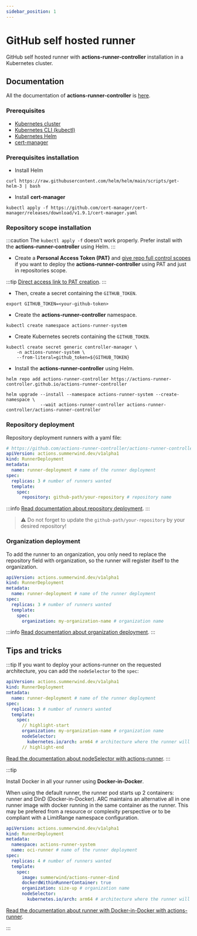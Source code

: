 ```yaml
---
sidebar_position: 1
---
```


# GitHub self hosted runner

GitHub self hosted runner with **actions-runner-controller** installation in a Kubernetes cluster.

## Documentation

All the documentation of **actions-runner-controller** is [here](https://github.com/actions-runner-controller/actions-runner-controller).

### Prerequisites

- [Kubernetes cluster](https://kubernetes.io)
- [Kubernetes CLI (kubectl)](https://kubernetes.io/docs/reference/kubectl/overview/)
- [Kubernetes Helm](https://helm.sh/)
- [cert-manager](https://cert-manager.io/)

### Prerequisites installation

<!-- - Open port and connections with `iptables` (needed by `cert-manager`)

```shell
sudo iptables --insert INPUT --source 0.0.0.0/0 --jump ACCEPT && \
sudo iptables --insert INPUT --destination 0.0.0.0/0 --jump ACCEPT && \
sudo iptables --insert FORWARD --source 0.0.0.0/0 --jump ACCEPT && \
sudo iptables --insert FORWARD --destination 0.0.0.0/0 --jump ACCEPT && \
sudo iptables --insert OUTPUT --source 0.0.0.0/0 --jump ACCEPT && \
sudo iptables --insert OUTPUT --destination 0.0.0.0/0 --jump ACCEPT
``` -->

- Install Helm

```shell
curl https://raw.githubusercontent.com/helm/helm/main/scripts/get-helm-3 | bash
```

- Install **cert-manager**

```shell
kubectl apply -f https://github.com/cert-manager/cert-manager/releases/download/v1.9.1/cert-manager.yaml
```

### Repository scope installation

:::caution
The `kubectl apply -f` doesn't work properly. Prefer install with the **actions-runner-controller** using Helm.
:::

- Create a **Personal Access Token (PAT)** and [give repo full control scopes](https://github.com/actions-runner-controller/actions-runner-controller#deploying-using-pat-authentication) if you want to deploy the **actions-runner-controller** using PAT and just in repositories scope.

:::tip
[Direct access link to PAT creation](https://github.com/settings/tokens/new).
:::

- Then, create a secret containing the `GITHUB_TOKEN`.

```shell
export GITHUB_TOKEN=<your-github-token>
```

- Create the **actions-runner-controller** namespace.

```shell
kubectl create namespace actions-runner-system
```

- Create Kubernetes secrets containing the `GITHUB_TOKEN`.

```shell
kubectl create secret generic controller-manager \
    -n actions-runner-system \
    --from-literal=github_token=${GITHUB_TOKEN}
```

- Install the **actions-runner-controller** using Helm.

```shell
helm repo add actions-runner-controller https://actions-runner-controller.github.io/actions-runner-controller
```

```shell
helm upgrade --install --namespace actions-runner-system --create-namespace \
             --wait actions-runner-controller actions-runner-controller/actions-runner-controller
```

### Repository deployment

Repository deployment runners with a yaml file:

```yaml title="repository-runner-deploy.yaml"
# https://github.com/actions-runner-controller/actions-runner-controller#runnerdeployments
apiVersion: actions.summerwind.dev/v1alpha1
kind: RunnerDeployment
metadata:
  name: runner-deployment # name of the runner deployment
spec:
  replicas: 3 # number of runners wanted
  template:
    spec:
      repository: github-path/your-repository # repository name
```

:::info
[Read documentation about repository deployment](https://github.com/actions-runner-controller/actions-runner-controller#repository-runners).
:::

> ⚠️ Do not forget to update the `github-path/your-repository` by your desired repository!

### Organization deployment

To add the runner to an organization, you only need to replace the repository field with organization, so the runner will register itself to the organization.

```yaml title="organization-runner-deploy.yaml"
apiVersion: actions.summerwind.dev/v1alpha1
kind: RunnerDeployment
metadata:
  name: runner-deployment # name of the runner deployment
spec:
  replicas: 3 # number of runners wanted
  template:
    spec:
      organization: my-organization-name # organization name
```

:::info
[Read documentation about organization deployment](https://github.com/actions-runner-controller/actions-runner-controller#organization-runners).
:::

## Tips and tricks

:::tip
If you want to deploy your actions-runner on the requested architecture, you can add the `nodeSelector` to the `spec`:

```yaml title="organization-runner-deploy.yaml"
apiVersion: actions.summerwind.dev/v1alpha1
kind: RunnerDeployment
metadata:
  name: runner-deployment # name of the runner deployment
spec:
  replicas: 3 # number of runners wanted
  template:
    spec:
      // highlight-start
      organization: my-organization-name # organization name
      nodeSelector:
        kubernetes.io/arch: arm64 # architecture where the runner will be deployed
      // highlight-end
```

[Read the documentation about nodeSelector with actions-runner](https://github.com/actions-runner-controller/actions-runner-controller#setting-up-windows-runners).
:::

:::tip

Install Docker in all your runner using **Docker-in-Docker**.

When using the default runner, the runner pod starts up 2 containers: runner and DinD (Docker-in-Docker). ARC maintains an alternative all in one runner image with docker running in the same container as the runner. This may be prefered from a resource or complexity perspective or to be compliant with a LimitRange namespace configuration.

```yaml
apiVersion: actions.summerwind.dev/v1alpha1
kind: RunnerDeployment
metadata:
  namespace: actions-runner-system
  name: oci-runner # name of the runner deployment
spec:
  replicas: 4 # number of runners wanted
  template:
    spec:
      image: summerwind/actions-runner-dind
      dockerdWithinRunnerContainer: true
      organization: size-up # organization name
      nodeSelector:
        kubernetes.io/arch: arm64 # architecture where the runner will be deployed
```

[Read the documentation about runner with Docker-in-Docker with actions-runner](https://github.com/actions-runner-controller/actions-runner-controller#runner-with-dind).

:::
